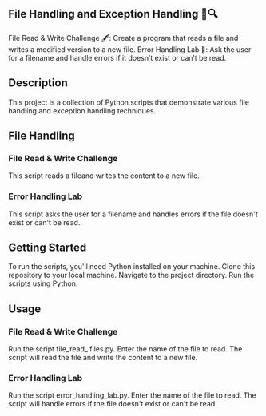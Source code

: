 ## File Handling and Exception Handling 📂🔍
File Read & Write Challenge 🖋️: Create a program that reads a file and writes a modified version to a new file.
Error Handling Lab 🧪: Ask the user for a filename and handle errors if it doesn’t exist or can’t be read.

## Description
This project is a collection of Python scripts that demonstrate various file handling and exception handling techniques.

## File Handling
### File Read & Write Challenge
This script reads a fileand writes the content to a new file.
### Error Handling Lab
This script asks the user for a filename and handles errors if the file doesn't exist or can't be read.
## Getting Started
To run the scripts, you'll need Python installed on your machine.
Clone this repository to your local machine.
Navigate to the project directory.
Run the scripts using Python.
## Usage
### File Read & Write Challenge
Run the script file_read_
files.py.
Enter the name of the file to read.
The script will read the file and write the content to a new file.
### Error Handling Lab
Run the script error_handling_lab.py.
Enter the name of the file to read.
The script will handle errors if the file doesn't exist or can't be read.